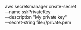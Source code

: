 aws secretsmanager create-secret \
    --name sshPrivateKey \
    --description "My private key" \
    --secret-string file://private.pem